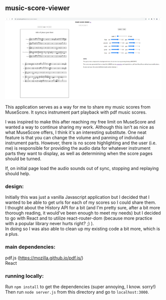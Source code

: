 ## music-score-viewer    
    
![screenshot of the app](screenshot.png)
    
This application serves as a way for me to share my music scores from MuseScore. It syncs instrument part playback with pdf music scores.    
    
I was inspired to make this after reaching my free limit on MuseScore and wanted a way to continue sharing my work. Although this isn't as nice as what MuseScore offers, I think it's an interesting substitute. One neat feature is that you can change the volume and panning of individual instrument parts. However, there is no score highlighting and the user (i.e. me) is responsible for providing the audio data for whatever instrument parts they want to display, as well as determining when the score pages should be turned.    
    
If, on initial page load the audio sounds out of sync, stopping and replaying should help.    
    
### design:    
Initially this was just a vanilla Javascript application but I decided that I wanted to be able to get urls for each of my scores so I could share them.    
I thought about the History API for a bit (and I'm pretty sure, after a bit more thorough reading, it would've been enough to meet my needs) but I decided to go with React and to utilize react-router-dom (because more practice with a popular library never hurts right? ;) ).    
In doing so I was also able to clean up my existing code a bit more, which is a plus.    
    
### main dependencies:    
pdf.js (https://mozilla.github.io/pdf.js/)    
React   
    
### running locally:    
Run `npm install` to get the dependencies (super annoying, I know. sorry!)    
Then run `node server.js` from this directory and go to `localhost:3000`.    
